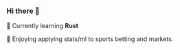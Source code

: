 ### Hi there 👋

🌱 Currently learning **Rust** 

🚀 Enjoying applying stats/ml to sports betting and markets.
